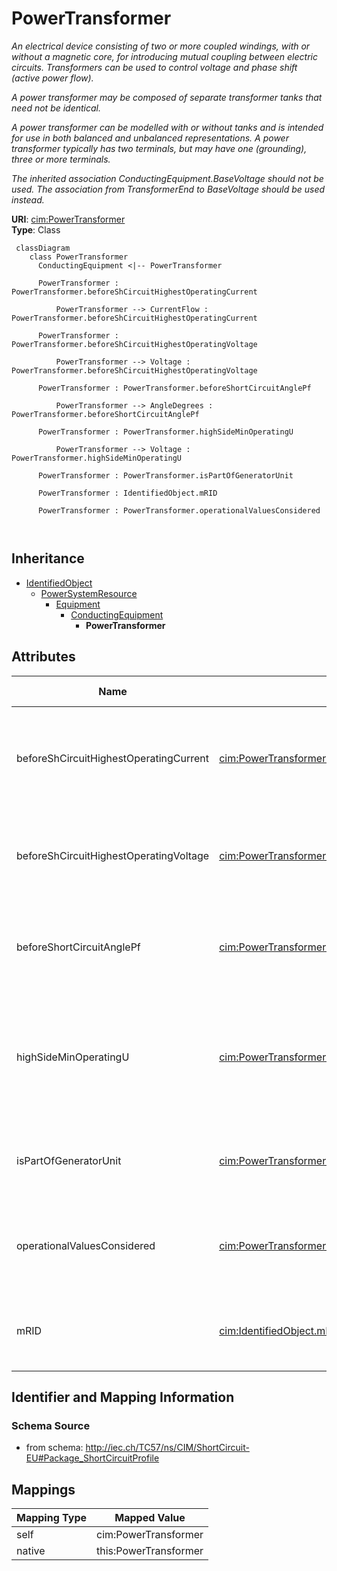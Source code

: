 # PowerTransformer


_An electrical device consisting of  two or more coupled windings, with or without a magnetic core, for introducing mutual coupling between electric circuits. Transformers can be used to control voltage and phase shift (active power flow)._

_A power transformer may be composed of separate transformer tanks that need not be identical._

_A power transformer can be modelled with or without tanks and is intended for use in both balanced and unbalanced representations.   A power transformer typically has two terminals, but may have one (grounding), three or more terminals._

_The inherited association ConductingEquipment.BaseVoltage should not be used.  The association from TransformerEnd to BaseVoltage should be used instead._





**URI**: [cim:PowerTransformer](http://iec.ch/TC57/CIM100#PowerTransformer)<br />
**Type**: Class




```mermaid
 classDiagram
    class PowerTransformer
      ConductingEquipment <|-- PowerTransformer
      
      PowerTransformer : PowerTransformer.beforeShCircuitHighestOperatingCurrent
        
          PowerTransformer --> CurrentFlow : PowerTransformer.beforeShCircuitHighestOperatingCurrent
        
      PowerTransformer : PowerTransformer.beforeShCircuitHighestOperatingVoltage
        
          PowerTransformer --> Voltage : PowerTransformer.beforeShCircuitHighestOperatingVoltage
        
      PowerTransformer : PowerTransformer.beforeShortCircuitAnglePf
        
          PowerTransformer --> AngleDegrees : PowerTransformer.beforeShortCircuitAnglePf
        
      PowerTransformer : PowerTransformer.highSideMinOperatingU
        
          PowerTransformer --> Voltage : PowerTransformer.highSideMinOperatingU
        
      PowerTransformer : PowerTransformer.isPartOfGeneratorUnit
        
      PowerTransformer : IdentifiedObject.mRID
        
      PowerTransformer : PowerTransformer.operationalValuesConsidered
        
      
```





## Inheritance
* [IdentifiedObject](IdentifiedObject.md)
    * [PowerSystemResource](PowerSystemResource.md)
        * [Equipment](Equipment.md)
            * [ConductingEquipment](ConductingEquipment.md)
                * **PowerTransformer**



## Attributes


| Name | URI | Cardinality and Range | Description | Inheritance |
| ---  | --- | --- | --- | --- |
| beforeShCircuitHighestOperatingCurrent | [cim:PowerTransformer.beforeShCircuitHighestOperatingCurrent](http://iec.ch/TC57/CIM100#PowerTransformer.beforeShCircuitHighestOperatingCurrent) | 0..1 <br />  [CurrentFlow](CurrentFlow.md)  | The highest operating current (Ib in IEC 60909-0) before short circuit (depen... | direct |
| beforeShCircuitHighestOperatingVoltage | [cim:PowerTransformer.beforeShCircuitHighestOperatingVoltage](http://iec.ch/TC57/CIM100#PowerTransformer.beforeShCircuitHighestOperatingVoltage) | 0..1 <br />  [Voltage](Voltage.md)  | The highest operating voltage (Ub in IEC 60909-0) before short circuit | direct |
| beforeShortCircuitAnglePf | [cim:PowerTransformer.beforeShortCircuitAnglePf](http://iec.ch/TC57/CIM100#PowerTransformer.beforeShortCircuitAnglePf) | 0..1 <br />  [AngleDegrees](AngleDegrees.md)  | The angle of power factor before short circuit (phib in IEC 60909-0) | direct |
| highSideMinOperatingU | [cim:PowerTransformer.highSideMinOperatingU](http://iec.ch/TC57/CIM100#PowerTransformer.highSideMinOperatingU) | 0..1 <br />  [Voltage](Voltage.md)  | The minimum operating voltage (uQmin in IEC 60909-0) at the high voltage side... | direct |
| isPartOfGeneratorUnit | [cim:PowerTransformer.isPartOfGeneratorUnit](http://iec.ch/TC57/CIM100#PowerTransformer.isPartOfGeneratorUnit) | 1..1 <br />  boolean  | Indicates whether the machine is part of a power station unit | direct |
| operationalValuesConsidered | [cim:PowerTransformer.operationalValuesConsidered](http://iec.ch/TC57/CIM100#PowerTransformer.operationalValuesConsidered) | 0..1 <br />  boolean  | It is used to define if the data (other attributes related to short circuit d... | direct |
| mRID | [cim:IdentifiedObject.mRID](http://iec.ch/TC57/CIM100#IdentifiedObject.mRID) | 1..1 <br />  string  | Master resource identifier issued by a model authority | [IdentifiedObject](IdentifiedObject.md) |









## Identifier and Mapping Information







### Schema Source


* from schema: http://iec.ch/TC57/ns/CIM/ShortCircuit-EU#Package_ShortCircuitProfile





## Mappings

| Mapping Type | Mapped Value |
| ---  | ---  |
| self | cim:PowerTransformer |
| native | this:PowerTransformer |




